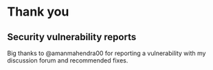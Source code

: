 # Thank you

## Security vulnerability reports

Big thanks to @amanmahendra00 for reporting a vulnerability with my discussion
forum and recommended fixes.
